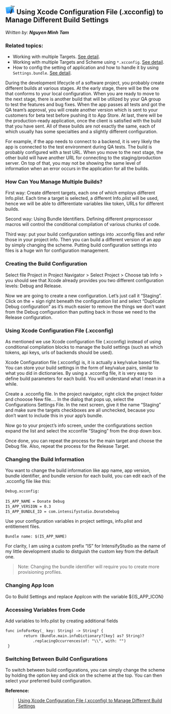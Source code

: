 ## <img src="./Images/img-xcode.png" height="30"> Using Xcode Configuration File (.xcconfig) to Manage Different Build Settings

_Written by: **Nguyen Minh Tam**_

### Related topics:
- Working with multiple Targets. [See detail][Targets].
- Working with multiple Targets and Scheme using `*.xcconfig`. [See detail][Xcconfig].
- How to config the setting of application and how to handle it by using `Settings.bundle`. [See detail][Settings].

[Targets]: ./WorkingWithMultipleTargets.md
[Xcconfig]: ./UsingXCConfig.md
[Settings]: ./UsingSettingsBundle.md

During the development lifecycle of a software project, you probably create different builds at various stages. At the early stage, there will be the one that conforms to your local configuration. When you are ready to move to the next stage, there is another build that will be utilized by your QA group to test the features and bug fixes. When the app passes all tests and got the QA team’s approval, you will create another version which is sent to your customers for beta test before pushing it to App Store. At last, there will be the production-ready application, once the client is satisfied with the build that you have sent. All of these builds are not exactly the same, each of which usually has some specialties and a slightly different configuration.

For example, if the app needs to connect to a backend, it is very likely the app is connected to the test environment during QA tests. The build is probably configured with a test URL. When you move to the next stage, the other build will have another URL for connecting to the staging/production server. On top of that, you may not be showing the same level of information when an error occurs in the application for all the builds.

### How Can You Manage Multiple Builds?

First way: Create different targets, each one of which employs different Info.plist. Each time a target is selected, a different Info.plist will be used, hence we will be able to differentiate variables like token, URLs for different builds.

Second way: Using Bundle Identifiers. Defining different preprocessor macros will control the conditional compilation of various chunks of code.

Third way: put your build configuration settings into .xcconfig files and refer those in your project info. Then you can build a different version of an app by simply changing the scheme. Putting build configuration settings into files is a huge win for configuration management.

### Creating the Build Configuration

Select file Project in Project Navigator > Select Project > Choose tab Info > you should see that Xcode already provides you two different configuration levels: Debug and Release.

Now we are going to create a new configuration. Let’s just call it “Staging”. Click on the + sign right beneath the configuration list and select “Duplicate Debug configuration” as it’s much easier to remove the things we don’t want from the Debug configuration than putting back in those we need to the Release configuration.

### Using Xcode Configuration File (.xcconfig)

As mentioned we use Xcode configuration file (.xcconfig) instead of using conditional compilation blocks to manage the build settings (such as which tokens, api keys, urls of backends should be used).

Xcode Configuration file (.xcconfig) is, it is actually a key/value based file. You can store your build settings in the form of key/value pairs, similar to what you did in dictionaries. By using a .xcconfig file, it is very easy to define build parameters for each build. You will understand what I mean in a while.

Create a .xcconfig file. In the project navigator, right click the project folder and chooose New file…. In the dialog that pops up, select the Configurations Settings File. In the next screen, give it the name “Staging” and make sure the targets checkboxes are all unchecked, because you don’t want to include this in your app’s bundle.

Now go to your project’s info screen, under the configurations section expand the list and select the xcconfile “Staging” from the drop down box.

Once done, you can repeat the process for the main target and choose the Debug file. Also, repeat the process for the Release Target.

### Changing the Build Information

You want to change the build information like app name, app version, bundle identifier, and bundle version for each build, you can edit each of the .xcconfig file like this:

```
Debug.xcconfig:

IS_APP_NAME = Donate Debug
IS_APP_VERSION = 0.3
IS_APP_BUNDLE_ID = com.intensifystudio.DonateDebug
```

Use your configuration variables in project settings, info.plist and entitlement files.

```
Bundle name: $(IS_APP_NAME)
```

For clarity, I am using a custom prefix “IS” for IntensifyStudio as the name of my little development studio to distguish the custom key from the default one.

> Note: Changing the bundle identifier will require you to create more provisioning profiles.

### Changing App Icon

Go to Build Settings and replace AppIcon with the variable ${IS_APP_ICON}

### Accessing Variables from Code

Add variables to Info.plist by creating additional fields

```
func infoForKey(_ key: String) -> String? {
        return (Bundle.main.infoDictionary?[key] as? String)?
            .replacingOccurrences(of: "\\", with: "")
 }
```

### Switching Between Build Configurations

To switch between build configurations, you can simply change the scheme by holding the option key and click on the scheme at the top. You can then select your preferred build configuration.

**Reference:**
> [Using Xcode Configuration File (.xcconfig) to Manage Different Build Settings](https://www.appcoda.com/xcconfig-guide/)